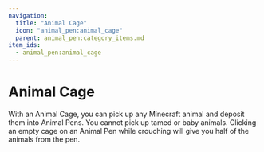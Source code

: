 ```yaml
---
navigation:
  title: "Animal Cage"
  icon: "animal_pen:animal_cage"
  parent: animal_pen:category_items.md
item_ids:
  - animal_pen:animal_cage
---
```


# Animal Cage

With an Animal Cage, you can pick up any Minecraft animal and deposit them into Animal Pens. You cannot pick up tamed or baby animals. Clicking an empty cage on an Animal Pen while crouching will give you half of the animals from the pen.



<Recipe id="animal_pen:animal_cage" />

